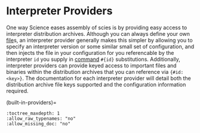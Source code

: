 # Interpreter Providers

One way Science eases assembly of scies is by providing easy access to interpreter distribution
archives. Although you can always define your own [file](#science-model-file)s, an interpreter
provider generally makes this simpler by allowing you to specify an interpreter version or some
similar small set of configuration, and then injects the file in your configuration for you
referencable by the interpreter `id` you supply in [command](science-model-command) `#{id}`
substitutions. Additionally, interpreter providers can provide keyed access to important files and
binaries within the distribution archives that you can reference via `{#id:<key>}`. The
documentation for each interpreter provider will detail both the distribution archive file keys
supported and the configuration information required.

(built-in-providers)=
```{providers}
:toctree_maxdepth: 1
:allow_raw_typenames: "no"
:allow_missing_doc: "no"
```
